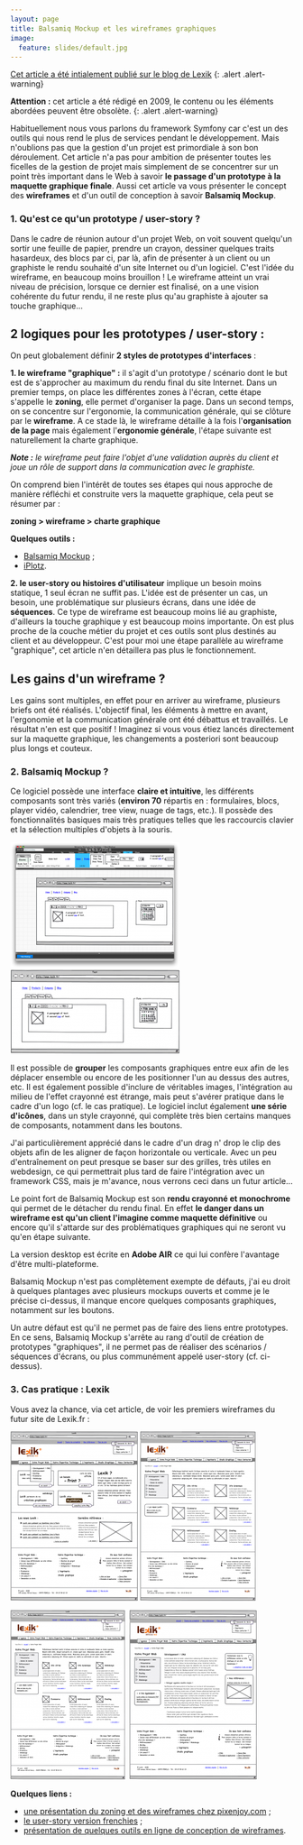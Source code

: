 ```yaml
---
layout: page
title: Balsamiq Mockup et les wireframes graphiques
image:
  feature: slides/default.jpg
---
```


[Cet article a été intialement publié sur le blog de Lexik][lexik_blog]
{: .alert .alert-warning}

**Attention :** cet article a été rédigé en 2009, le contenu ou les éléments abordées peuvent être obsolète.
{: .alert .alert-warning}

Habituellement nous vous parlons du framework Symfony car c'est un des outils qui nous rend le plus de services pendant le développement. Mais n'oublions pas que la gestion d'un projet est primordiale à son bon déroulement. Cet article n'a pas pour ambition de présenter toutes les ficelles de la gestion de projet mais simplement de se concentrer sur un point très important dans le Web à savoir **le passage d'un prototype à la maquette graphique finale**. Aussi cet article va vous présenter le concept des **wireframes** et d'un outil de conception à savoir **Balsamiq Mockup**.

### 1. Qu'est ce qu'un prototype / user-story ?

Dans le cadre de réunion autour d'un projet Web, on voit souvent quelqu'un sortir une feuille de papier, prendre un crayon, dessiner quelques traits hasardeux, des blocs par ci, par là, afin de présenter à un client ou un graphiste le rendu souhaité d'un site Internet ou d'un logiciel. C'est l'idée du wireframe, en beaucoup moins brouillon ! Le wireframe atteint un vrai niveau de précision, lorsque ce dernier est finalisé, on a une vision cohérente du futur rendu, il ne reste plus qu'au graphiste à ajouter sa touche graphique...

## 2 logiques pour les prototypes / user-story :

On peut globalement définir **2 styles de prototypes d'interfaces** :

**1. le wireframe "graphique" :** il s'agit d'un prototype / scénario dont le but est de s'approcher au maximum du rendu final du site Internet. Dans un premier temps, on place les différentes zones à l'écran, cette étape s'appelle le **zoning**, elle permet d'organiser la page. Dans un second temps, on se concentre sur l'ergonomie, la communication générale, qui se clôture par le **wireframe**. A ce stade là, le wireframe détaille à la fois l'**organisation de la page** mais également l'**ergonomie générale**, l'étape suivante est naturellement la charte graphique.

_**Note :** le wireframe peut faire l'objet d'une validation auprès du client et joue un rôle de support dans la communication avec le graphiste._

On comprend bien l'intérêt de toutes ses étapes qui nous approche de manière réfléchi et construite vers la maquette graphique, cela peut se résumer par :

**zoning &gt; wireframe &gt; charte graphique**

**Quelques outils :**

* [Balsamiq Mockup](http://www.balsamiq.com/products/mockups) ;
* [iPlotz](http://iplotz.com/).

**2. le user-story ou histoires d'utilisateur** implique un besoin moins statique, 1 seul écran ne suffit pas. L'idée est de présenter un cas, un besoin, une problématique sur plusieurs écrans, dans une idée de **séquences**. Ce type de wireframe est beaucoup moins lié au graphiste, d'ailleurs la touche graphique y est beaucoup moins importante. On est plus proche de la couche métier du projet et ces outils sont plus destinés au client et au développeur. C'est pour moi une étape parallèle au wireframe "graphique", cet article n'en détaillera pas plus le fonctionnement.

## **Les gains d'un wireframe ?**

Les gains sont multiples, en effet pour en arriver au wireframe, plusieurs briefs ont été réalisés. L'objectif final, les éléments à mettre en avant, l'ergonomie et la communication générale ont été débattus et travaillés. Le résultat n'en est que positif ! Imaginez si vous vous étiez lancés directement sur la maquette graphique, les changements a posteriori sont beaucoup plus longs et couteux.

### 2. Balsamiq Mockup ?

Ce logiciel possède une interface **claire et intuitive**, les différents composants sont très variés (**environ 70** répartis en : formulaires, blocs, player vidéo, calendrier, tree view, nuage de tags, etc.). Il possède des fonctionnalités basiques mais très pratiques telles que les raccourcis clavier et la sélection multiples d'objets à la souris.

[![balsamiq-mockups-for-desktop-new-mockup](/images/archives/2009-07-27-balsamiq-mockup-et-les-wireframes-graphiques/balsamiq-mockups-for-desktop-new-mockup-300x224.png "Capture d")](/images/archives/2009-07-27-balsamiq-mockup-et-les-wireframes-graphiques/balsamiq-mockups-for-desktop-new-mockup.png)
[![mockup](/images/archives/2009-07-27-balsamiq-mockup-et-les-wireframes-graphiques/mockup-300x148.png "Exemple de wireframe avec Balsamiq Mockup")](/images/archives/2009-07-27-balsamiq-mockup-et-les-wireframes-graphiques/mockup.png)

Il est possible de **grouper** les composants graphiques entre eux afin de les déplacer ensemble ou encore de les positionner l'un au dessus des autres, etc. Il est également possible d'inclure de véritables images, l'intégration au milieu de l'effet crayonné est étrange, mais peut s'avérer pratique dans le cadre d'un logo (cf. le cas pratique). Le logiciel inclut également **une série d'icônes**, dans un style crayonné, qui complète très bien certains manques de composants, notamment dans les boutons.

J'ai particulièrement apprécié dans le cadre d'un drag n' drop le clip des objets afin de les aligner de façon horizontale ou verticale. Avec un peu d'entraînement on peut presque se baser sur des grilles, très utiles en webdesign, ce qui permettrait plus tard de faire l'intégration avec un framework CSS, mais je m'avance, nous verrons ceci dans un futur article...

Le point fort de Balsamiq Mockup est son **rendu crayonné et monochrome** qui permet de le détacher du rendu final. En effet **le danger dans un wireframe est qu'un client l'imagine comme maquette définitive** ou encore qu'il s'attarde sur des problématiques graphiques qui ne seront vu qu'en étape suivante.

La version desktop est écrite en **Adobe AIR** ce qui lui confère l'avantage d'être multi-plateforme.

Balsamiq Mockup n'est pas complètement exempte de défauts, j'ai eu droit à quelques plantages avec plusieurs mockups ouverts et comme je le précise ci-dessus, il manque encore quelques composants graphiques, notamment sur les boutons.

Un autre défaut est qu'il ne permet pas de faire des liens entre prototypes. En ce sens, Balsamiq Mockup s'arrête au rang d'outil de création de prototypes "graphiques", il ne permet pas de réaliser des scénarios / séquences d'écrans, ou plus communément appelé user-story (cf. ci-dessus).

### 3. Cas pratique : Lexik

Vous avez la chance, via cet article, de voir les premiers wireframes du futur site de Lexik.fr :

[![lexik-home_2](/images/archives/2009-07-27-balsamiq-mockup-et-les-wireframes-graphiques/lexik-home_2-226x300.png "Lexik - page d")](/images/archives/2009-07-27-balsamiq-mockup-et-les-wireframes-graphiques/lexik-home_2.png)
[![lexik-listing2](/images/archives/2009-07-27-balsamiq-mockup-et-les-wireframes-graphiques/lexik-listing2-205x300.png "Lexik - listing de pages sur la nouvelle version")](/images/archives/2009-07-27-balsamiq-mockup-et-les-wireframes-graphiques/lexik-listing2.png)

[![lexik-listing3](/images/archives/2009-07-27-balsamiq-mockup-et-les-wireframes-graphiques/lexik-listing3-207x300.png "Lexik - listing de pages sur la nouvelle version")](/images/archives/2009-07-27-balsamiq-mockup-et-les-wireframes-graphiques/lexik-listing3.png)
[![lexik-page](/images/archives/2009-07-27-balsamiq-mockup-et-les-wireframes-graphiques/lexik-page-226x300.png "Lexik - modèle de page sur la nouvelle version")](/images/archives/2009-07-27-balsamiq-mockup-et-les-wireframes-graphiques/lexik-page.png)

**Quelques liens :**

* [une présentation du zoning et des wireframes chez pixenjoy.com](http://www.pixenjoy.com/zoning-et-wireframe) ;
* [le user-story version frenchies](http://www.aubryconseil.com/post/2006/10/16/106-des-histoires-d-utilisateur) ;
* [présentation de quelques outils en ligne de conception de wireframes](http://www.superfiction.net/blog/index.php?2008/09/01/297-les-outils-online-de-conception-de-wireframes-introduction).

[lexik_blog]: http://devblog.lexik.fr/methodologie/balsamiq-mockup-et-les-wireframes-graphiques-805
